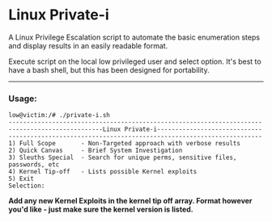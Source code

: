 # Linux Private-i
A Linux Privilege Escalation script to automate the basic enumeration steps and display results in an easily readable format.

Execute script on the local low privileged user and select option. It's best to have a bash shell, but this has been designed for portability.

___

### Usage:

```
low@victim:/# ./private-i.sh
----------------------------------------------------------------------
--------------------------Linux Private-i-----------------------------
----------------------------------------------------------------------
1) Full Scope       - Non-Targeted approach with verbose results
2) Quick Canvas     - Brief System Investigation
3) Sleuths Special  - Search for unique perms, sensitive files, passwords, etc
4) Kernel Tip-off   - Lists possible Kernel exploits
5) Exit
Selection: 
```

**Add any new Kernel Exploits in the kernel tip off array. Format however you'd like - just make sure the kernel version is listed.**
